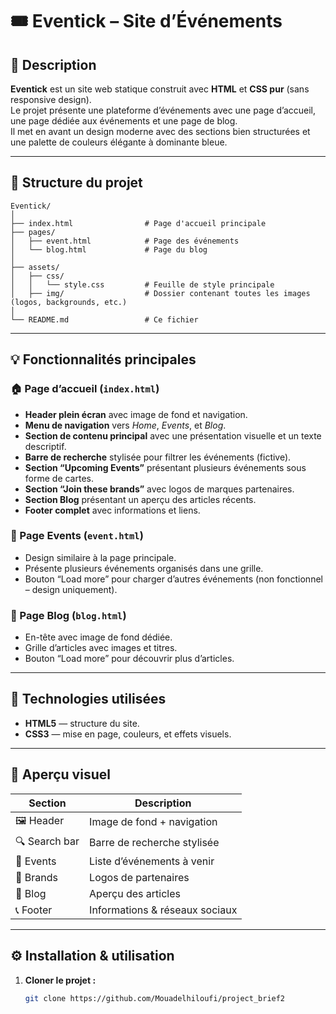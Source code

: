# 🎟️ Eventick – Site d’Événements

## 📝 Description

**Eventick** est un site web statique construit avec **HTML** et **CSS pur** (sans responsive design).  
Le projet présente une plateforme d’événements avec une page d’accueil, une page dédiée aux événements et une page de blog.  
Il met en avant un design moderne avec des sections bien structurées et une palette de couleurs élégante à dominante bleue.

---

## 📂 Structure du projet

```
Eventick/
│
├── index.html                # Page d'accueil principale
├── pages/
│   ├── event.html            # Page des événements
│   └── blog.html             # Page du blog
│
├── assets/
│   ├── css/
│   │   └── style.css         # Feuille de style principale
│   ├── img/                  # Dossier contenant toutes les images (logos, backgrounds, etc.)
│
└── README.md                 # Ce fichier
```

---

## 💡 Fonctionnalités principales

### 🏠 Page d’accueil (`index.html`)
- **Header plein écran** avec image de fond et navigation.
- **Menu de navigation** vers *Home*, *Events*, et *Blog*.
- **Section de contenu principal** avec une présentation visuelle et un texte descriptif.
- **Barre de recherche** stylisée pour filtrer les événements (fictive).
- **Section “Upcoming Events”** présentant plusieurs événements sous forme de cartes.
- **Section “Join these brands”** avec logos de marques partenaires.
- **Section Blog** présentant un aperçu des articles récents.
- **Footer complet** avec informations et liens.

### 🎤 Page Events (`event.html`)
- Design similaire à la page principale.
- Présente plusieurs événements organisés dans une grille.
- Bouton “Load more” pour charger d’autres événements (non fonctionnel – design uniquement).

### 📰 Page Blog (`blog.html`)
- En-tête avec image de fond dédiée.
- Grille d’articles avec images et titres.
- Bouton “Load more” pour découvrir plus d’articles.

---

## 🎨 Technologies utilisées

- **HTML5** — structure du site.  
- **CSS3** — mise en page, couleurs, et effets visuels.  


---

## 📸 Aperçu visuel

| Section | Description |
|----------|--------------|
| 🖼️ Header | Image de fond + navigation |
| 🔍 Search bar | Barre de recherche stylisée |
| 🎫 Events | Liste d’événements à venir |
| 🏢 Brands | Logos de partenaires |
| 📰 Blog | Aperçu des articles |
| 📞 Footer | Informations & réseaux sociaux |

---

## ⚙️ Installation & utilisation

1. **Cloner le projet :**
   ```bash
   git clone https://github.com/Mouadelhiloufi/project_brief2
   ```


